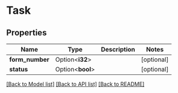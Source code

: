# Task

## Properties

Name | Type | Description | Notes
------------ | ------------- | ------------- | -------------
**form_number** | Option<**i32**> |  | [optional]
**status** | Option<**bool**> |  | [optional]

[[Back to Model list]](../README.md#documentation-for-models) [[Back to API list]](../README.md#documentation-for-api-endpoints) [[Back to README]](../README.md)
